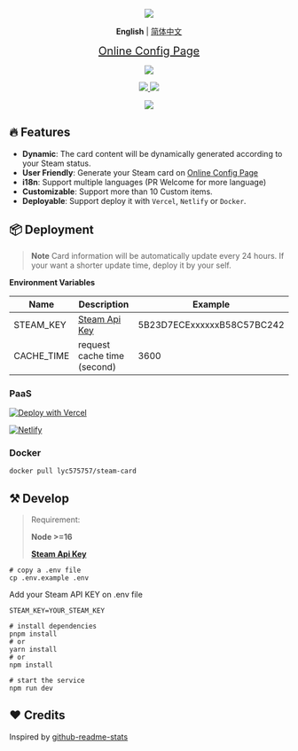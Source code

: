 <p align="center">
  <img src="https://cdn.jsdelivr.net/gh/yuyinws/static@master/2022/10/upgit_20221022_1666452661.svg">
</p>


<p align='center'>
<b>English</b> | <a href="https://github.com/yuyinws/steam-card/blob/master/README-CN.md">简体中文</a>
</p>

<p align="center">
<a href="https://card.yuy1n.io" style="font-size:20px">Online Config Page</a>
</p>
<p align="center">
  <a href="https://card.yuy1n.io">
		<img src="https://card.yuy1n.io/card/76561198028121353/en"/>
  </a>
</p>

<p align="center">
<a href="https://card.yuy1n.io">
<img src="https://therealsujitk-vercel-badge.vercel.app/?app=steam-card"></img>
</a>
<a href="https://netlifycard.yuy1n.io/">
<img src="https://api.netlify.com/api/v1/badges/26879726-2f6e-49e2-8abe-550512e9095c/deploy-status"></img>
</a>
</p>

<p align="center">
<a href="https://hub.docker.com/r/lyc575757/steam-card">
<img src="https://img.shields.io/badge/docker-%230db7ed.svg?style=for-the-badge&logo=docker&logoColor=white"></img>
</a>
<p>

## 🔥 Features
- **Dynamic**: The card content will be dynamically generated according to your Steam status.
- **User Friendly**: Generate your Steam card on [Online Config Page](https://card.yuy1n.io)
- **i18n**: Support multiple languages (PR Welcome for more language)
- **Customizable**: Support more than 10 Custom items.
- **Deployable**: Support deploy it with `Vercel`, `Netlify` or `Docker`.

## 📦 Deployment  

> **Note** 
> Card information will be automatically update every 24 hours. If your want a shorter update time, deploy it by your self.

**Environment Variables**

| Name      | Description | Example |
| ----------- | ----------- | ----------- |
| STEAM_KEY      | [Steam Api Key](https://steamcommunity.com/dev/apikey) | 5B23D7ECExxxxxxB58C57BC242 |
| CACHE_TIME   | request cache time (second)| 3600 |

### PaaS

[![Deploy with Vercel](https://vercel.com/button)](https://vercel.com/new/clone?repository-url=https%3A%2F%2Fgithub.com%2Fyuyinws%2Fsteam-card&env=STEAM_KEY,CACHE_TIME)

[![Netlify](https://www.netlify.com/img/deploy/button.svg)](https://app.netlify.com/start/deploy?repository=https://github.com/yuyinws/steam-card)

### Docker

`docker pull lyc575757/steam-card`

## ⚒️ Develop

> Requirement:
>
> **Node >=16**
>
> **[Steam Api Key](https://steamcommunity.com/dev/apikey)**

```shell
# copy a .env file
cp .env.example .env
```

Add your Steam API KEY on .env file
```shell
STEAM_KEY=YOUR_STEAM_KEY
```

```shell
# install dependencies
pnpm install 
# or
yarn install
# or
npm install

# start the service
npm run dev
```

## ❤️ Credits
Inspired by [github-readme-stats](https://github.com/anuraghazra/github-readme-stats)
